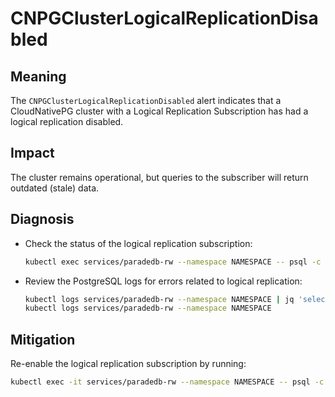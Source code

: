 # CNPGClusterLogicalReplicationDisabled

## Meaning

The `CNPGClusterLogicalReplicationDisabled` alert indicates that a CloudNativePG cluster with a Logical Replication Subscription has had a logical replication disabled.

## Impact

The cluster remains operational, but queries to the subscriber will return outdated (stale) data.

## Diagnosis

* Check the status of the logical replication subscription:

  ```bash
  kubectl exec services/paradedb-rw --namespace NAMESPACE -- psql -c 'SELECT * FROM pg_subscription;'
  ```

* Review the PostgreSQL logs for errors related to logical replication:

  ```bash
  kubectl logs services/paradedb-rw --namespace NAMESPACE | jq 'select(.record.error_severity == "ERROR" and .record.backend_type == "logical replication apply worker")'
  kubectl logs services/paradedb-rw --namespace NAMESPACE
  ```

## Mitigation

Re-enable the logical replication subscription by running:

```bash
kubectl exec -it services/paradedb-rw --namespace NAMESPACE -- psql -c 'ALTER SUBSCRIPTION your_subscription_name ENABLE;'
```
